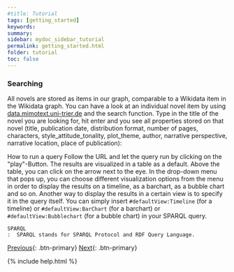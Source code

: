 ```yaml
---
#title: Tutorial
tags: [getting_started]
keywords:
summary:
sidebar: mydoc_sidebar_tutorial
permalink: getting_started.html
folder: tutorial
toc: false
---
```


### **Searching**

All novels are stored as items in our graph, comparable to a Wikidata item in the Wikidata graph. You can have a look at an individual novel item by using [data.mimotext.uni-trier.de](http://data.mimotext.uni-trier.de/wiki/Main_Page) and the search function. Type in the title of the novel you are looking for, hit enter and you see all properties stored on that novel (title, publication date, distribution format, number of pages, characters, style_attitude_tonality, plot_theme, author, narrative perspective, narrative location, place of publication):

How to run a query
Follow the URL and let the query run by clicking on the "play"-Button. The results are visualized in a table as a default. Above the table, you can click on the arrow next to the eye. In the drop-down menu that pops up, you can choose different visualization options from the menu in order to display the results on a timeline, as a barchart, as a bubble chart and so on. Another way to display the results in a certain view is to specify it in the query itself. You can simply insert `#defaultView:Timeline` (for a timeline) or `#defaultView:BarChart` (for a barchart) or `#defaultView:Bubblechart` (for a bubble chart) in your SPARQL query.

```
SPARQL
:  SPARQL stands for SPARQL Protocol and RDF Query Language.
```

[Previous](./select.html){: .btn-primary} [Next](./union.html){: .btn-primary}

<!-- {% include links.html %} -->
 {% include help.html %}

